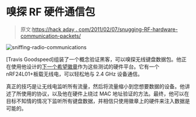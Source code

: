 # 嗅探 RF 硬件通信包

> 原文:[https://hack aday . com/2011/02/07/snugging-RF-hardware-communication-packets/](https://hackaday.com/2011/02/07/sniffing-rf-hardware-communication-packets/)

![](../Images/6dfac3e631c54636d8ac4be1ed39cedc.png "sniffing-radio-communications")

[Travis Goodspeed]组装了一个概念验证黑客，可以嗅探无线键盘数据包。他正在使用他设计的[下一个希望徽章](http://hackaday.com/2010/06/22/next-hope-badge-hacking-primer/)作为这些测试的硬件平台。它有一个 nRF24L01+板载无线电，可以轻松地与 2.4 GHz 设备通信。

真正的技巧是让无线电监听所有流量，然后将流量缩小到您想要数据的设备。他讲述了所使用的协议，以及他在硬件上绕过 MAC 地址验证的方法。最终，他可以在目标不知情的情况下监听所有键盘数据，并相信只使用徽章上的硬件来注入数据是可能的。